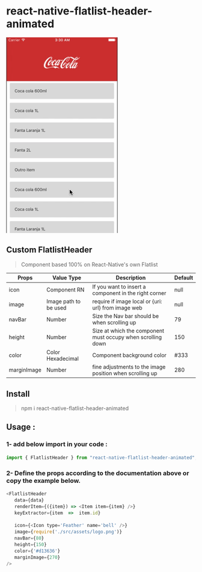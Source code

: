 # react-native-flatlist-header-animated

![SliderBox](assets/demo.gif)

## Custom FlatlistHeader
> Component based 100% on React-Native's own Flatlist

| Props | Value Type | Description | Default |
|--|--|--|--|
| icon | Component RN | If you want to insert a component in the right corner | null |
| image | Image path to be used | require if image local or {uri: url} from image web | null |
| navBar | Number | Size the Nav bar should be when scrolling up | 79 |
| height | Number | Size at which the component must occupy when scrolling down  | 150 |
| color | Color Hexadecimal | Component background color | #333 |
| marginImage | Number | fine adjustments to the image position when scrolling up | 280 |

## Install
> npm i react-native-flatlist-header-animated

## Usage :
### 1- add below import in your code :
```js
import { FlatlistHeader } from "react-native-flatlist-header-animated";
```
### 2- Define the props according to the documentation above or copy the example below.

```js
<FlatlistHeader
   data={data}
   renderItem={({item}) => <Item item={item} />}
   keyExtractor={item  =>  item.id}
   
   icon={<Icon type='Feather' name='bell' />}
   image={require('./src/assets/logo.png')}
   navBar={80}
   height={150}
   color={'#d13636'}
   marginImage={270}
/>
```
